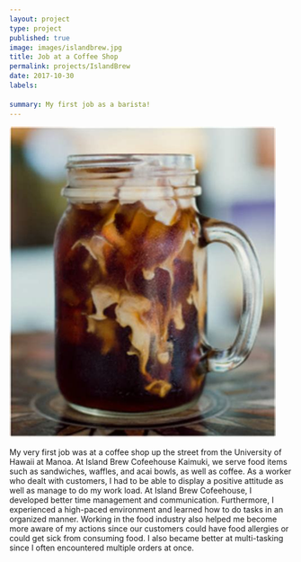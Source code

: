 ```yaml
---
layout: project
type: project
published: true
image: images/islandbrew.jpg
title: Job at a Coffee Shop 
permalink: projects/IslandBrew
date: 2017-10-30
labels:

summary: My first job as a barista!
---
```

<div class="ui small rounded images">
  <img class="ui image" src="../images/th.jpeg">
  
</div>

  My very first job was at a coffee shop up the street from the University of Hawaii at Manoa.
At Island Brew Cofeehouse Kaimuki, we serve food items such as sandwiches, waffles, and acai bowls, as well as coffee. As a worker 
who dealt with customers, I had to be able to display a positive attitude as well as manage to do my work load. 
  At Island Brew Cofeehouse, I developed better time management and communication. Furthermore, I experienced a high-paced 
 environment and learned how to do tasks in an organized manner. Working in the food industry also helped me become more aware
 of my actions since our customers could have food allergies or could get sick from consuming food. I also became better at 
 multi-tasking since I often encountered multiple orders at once. 
 
